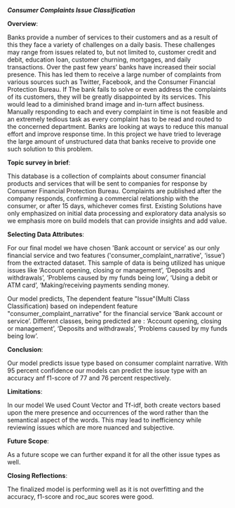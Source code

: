 ***Consumer Complaints Issue Classification***

**Overview**:

Banks provide a number of services to their customers and as a result of this they face a variety of challenges on a daily basis. These challenges may range from issues related to, but not limited to, customer credit and debit, education loan, customer churning, mortgages, and daily transactions. Over the past few years’ banks have increased their social presence. This has led them to receive a large number of complaints from various sources such as Twitter, Facebook, and the Consumer Financial Protection Bureau. If The bank fails to solve or even address the complaints of its customers, they will be greatly disappointed by its services. This would lead to a diminished brand image and in-turn affect business. Manually responding to each and every complaint in time is not feasible and an extremely tedious task as every complaint has to be read and routed to the concerned department. Banks are looking at ways to reduce this manual effort and improve response time. In this project we have tried to leverage the large amount of unstructured data that banks receive to provide one such solution to this problem.

**Topic survey in brief**:

This database is a collection of complaints about consumer financial products and services that will be sent to companies for response by Consumer Financial Protection Bureau. Complaints are published after the company responds, confirming a commercial relationship with the consumer, or after 15 days, whichever comes first.
Existing Solutions have only emphasized on initial data processing and exploratory data analysis so we emphasis more on build models that can provide insights and add value.

**Selecting Data Attributes**:

For our final model we have chosen 'Bank account or service’ as our only financial service and two features ('consumer_complaint_narrative', ‘issue’) from the extracted dataset.
This sample of data is being utilized has unique issues like ‘Account opening, closing or management’, ‘Deposits and withdrawals’, ‘Problems caused by my funds being low’, ‘Using a debit or ATM card’, ‘Making/receiving payments sending money.


Our model predicts, The dependent feature "Issue"(Multi Class Classification) based on independent feature "consumer_complaint_narrative" for the financial service 'Bank account or service’. Different classes, being predicted are : ‘Account opening, closing or management’, ‘Deposits and withdrawals’, ‘Problems caused by my funds being low’.

**Conclusion**:

Our model predicts issue type based on consumer complaint narrative. With 95 percent confidence our models can predict the issue type with an accuracy anf f1-score of 77 and 76 percent respectively.

**Limitations**: 

In our model We used Count Vector and Tf-idf, both create vectors based upon the mere presence and occurrences of the word rather than the semantical aspect of the words. This may lead to inefficiency while reviewing issues which are more nuanced and subjective.

**Future Scope**:

As a future scope we can further expand it for all the other issue types as well.

**Closing Reflections**:

The finalized model is performing well as it is not overfitting and the accuracy, f1-score and roc_auc scores were good. 




